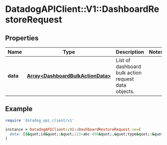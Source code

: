 # DatadogAPIClient::V1::DashboardRestoreRequest

## Properties

| Name     | Type                                                                   | Description                                         | Notes |
| -------- | ---------------------------------------------------------------------- | --------------------------------------------------- | ----- |
| **data** | [**Array&lt;DashboardBulkActionData&gt;**](DashboardBulkActionData.md) | List of dashboard bulk action request data objects. |       |

## Example

```ruby
require 'datadog_api_client/v1'

instance = DatadogAPIClient::V1::DashboardRestoreRequest.new(
  data: [{&quot;id&quot;:&quot;123-abc-456&quot;,&quot;type&quot;:&quot;dashboard&quot;}]
)
```
